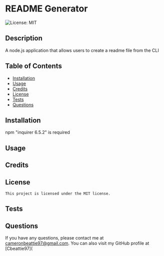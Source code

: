 # README Generator
  ![License: MIT](https://img.shields.io/badge/License-MIT-yellow.svg)
  ## Description
  A node.js application that allows users to create a readme file from the CLI
  ## Table of Contents
  - [Installation](#installation)
  - [Usage](#usage)
  - [Credits](#credits)
  - [License](#license)
  - [Tests](#tests)
  - [Questions](#questions)
  ## Installation
  npm "inquirer 6.5.2" is required
  ## Usage
  
  ## Credits
  
  ## License
    This project is licensed under the MIT license.
  ## Tests
  
  ## Questions
  If you have any questions, please contact me at cameronbeattie97@gmail.com.
  You can also visit my GitHub profile at [Cbeattie97](
